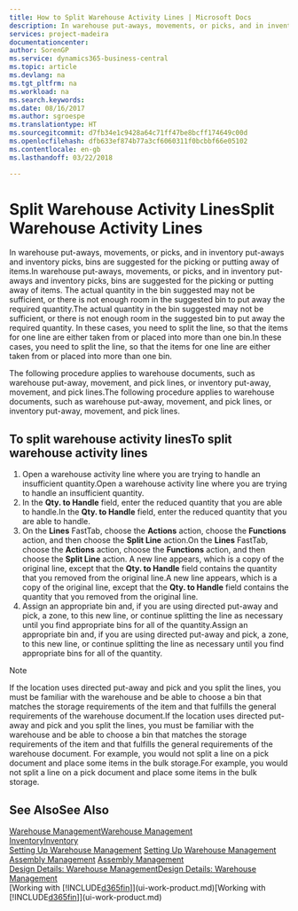 ```yaml
---
title: How to Split Warehouse Activity Lines | Microsoft Docs
description: In warehouse put-aways, movements, or picks, and in inventory put-aways and inventory picks, bins are suggested for the picking or putting away of items. The actual quantity in the bin suggested may not be sufficient, or there is not enough room in the suggested bin to put away the required quantity. In these cases, you need to split the line, so that the items for one line are either taken from or placed into more than one bin.
services: project-madeira
documentationcenter: 
author: SorenGP
ms.service: dynamics365-business-central
ms.topic: article
ms.devlang: na
ms.tgt_pltfrm: na
ms.workload: na
ms.search.keywords: 
ms.date: 08/16/2017
ms.author: sgroespe
ms.translationtype: HT
ms.sourcegitcommit: d7fb34e1c9428a64c71ff47be8bcff174649c00d
ms.openlocfilehash: dfb633ef874b77a3cf6060311f0bcbbf66e05102
ms.contentlocale: en-gb
ms.lasthandoff: 03/22/2018

---
```

# <a name="split-warehouse-activity-lines"></a><span data-ttu-id="7943e-105">Split Warehouse Activity Lines</span><span class="sxs-lookup"><span data-stu-id="7943e-105">Split Warehouse Activity Lines</span></span>
<span data-ttu-id="7943e-106">In warehouse put-aways, movements, or picks, and in inventory put-aways and inventory picks, bins are suggested for the picking or putting away of items.</span><span class="sxs-lookup"><span data-stu-id="7943e-106">In warehouse put-aways, movements, or picks, and in inventory put-aways and inventory picks, bins are suggested for the picking or putting away of items.</span></span> <span data-ttu-id="7943e-107">The actual quantity in the bin suggested may not be sufficient, or there is not enough room in the suggested bin to put away the required quantity.</span><span class="sxs-lookup"><span data-stu-id="7943e-107">The actual quantity in the bin suggested may not be sufficient, or there is not enough room in the suggested bin to put away the required quantity.</span></span> <span data-ttu-id="7943e-108">In these cases, you need to split the line, so that the items for one line are either taken from or placed into more than one bin.</span><span class="sxs-lookup"><span data-stu-id="7943e-108">In these cases, you need to split the line, so that the items for one line are either taken from or placed into more than one bin.</span></span>  

<span data-ttu-id="7943e-109">The following procedure applies to warehouse documents, such as warehouse put-away, movement, and pick lines, or inventory put-away, movement, and pick lines.</span><span class="sxs-lookup"><span data-stu-id="7943e-109">The following procedure applies to warehouse documents, such as warehouse put-away, movement, and pick lines, or inventory put-away, movement, and pick lines.</span></span>  

## <a name="to-split-warehouse-activity-lines"></a><span data-ttu-id="7943e-110">To split warehouse activity lines</span><span class="sxs-lookup"><span data-stu-id="7943e-110">To split warehouse activity lines</span></span>  
1.  <span data-ttu-id="7943e-111">Open a warehouse activity line where you are trying to handle an insufficient quantity.</span><span class="sxs-lookup"><span data-stu-id="7943e-111">Open a warehouse activity line where you are trying to handle an insufficient quantity.</span></span>  
2.  <span data-ttu-id="7943e-112">In the **Qty. to Handle** field, enter the reduced quantity that you are able to handle.</span><span class="sxs-lookup"><span data-stu-id="7943e-112">In the **Qty. to Handle** field, enter the reduced quantity that you are able to handle.</span></span>  
3.  <span data-ttu-id="7943e-113">On the **Lines** FastTab, choose the **Actions** action, choose the **Functions** action, and then choose the **Split Line** action.</span><span class="sxs-lookup"><span data-stu-id="7943e-113">On the **Lines** FastTab, choose the **Actions** action, choose the **Functions** action, and then choose the **Split Line** action.</span></span> <span data-ttu-id="7943e-114">A new line appears, which is a copy of the original line, except that the **Qty. to Handle** field contains the quantity that you removed from the original line.</span><span class="sxs-lookup"><span data-stu-id="7943e-114">A new line appears, which is a copy of the original line, except that the **Qty. to Handle** field contains the quantity that you removed from the original line.</span></span>  
4.  <span data-ttu-id="7943e-115">Assign an appropriate bin and, if you are using directed put-away and pick, a zone, to this new line, or continue splitting the line as necessary until you find appropriate bins for all of the quantity.</span><span class="sxs-lookup"><span data-stu-id="7943e-115">Assign an appropriate bin and, if you are using directed put-away and pick, a zone, to this new line, or continue splitting the line as necessary until you find appropriate bins for all of the quantity.</span></span>  

> [!NOTE]  
>  <span data-ttu-id="7943e-116">If the location uses directed put-away and pick and you split the lines, you must be familiar with the warehouse and be able to choose a bin that matches the storage requirements of the item and that fulfills the general requirements of the warehouse document.</span><span class="sxs-lookup"><span data-stu-id="7943e-116">If the location uses directed put-away and pick and you split the lines, you must be familiar with the warehouse and be able to choose a bin that matches the storage requirements of the item and that fulfills the general requirements of the warehouse document.</span></span> <span data-ttu-id="7943e-117">For example, you would not split a line on a pick document and place some items in the bulk storage.</span><span class="sxs-lookup"><span data-stu-id="7943e-117">For example, you would not split a line on a pick document and place some items in the bulk storage.</span></span>  

## <a name="see-also"></a><span data-ttu-id="7943e-118">See Also</span><span class="sxs-lookup"><span data-stu-id="7943e-118">See Also</span></span>  
[<span data-ttu-id="7943e-119">Warehouse Management</span><span class="sxs-lookup"><span data-stu-id="7943e-119">Warehouse Management</span></span>](warehouse-manage-warehouse.md)  
[<span data-ttu-id="7943e-120">Inventory</span><span class="sxs-lookup"><span data-stu-id="7943e-120">Inventory</span></span>](inventory-manage-inventory.md)  
<span data-ttu-id="7943e-121">[Setting Up Warehouse Management](warehouse-setup-warehouse.md)   </span><span class="sxs-lookup"><span data-stu-id="7943e-121">[Setting Up Warehouse Management](warehouse-setup-warehouse.md)   </span></span>  
<span data-ttu-id="7943e-122">[Assembly Management](assembly-assemble-items.md)  </span><span class="sxs-lookup"><span data-stu-id="7943e-122">[Assembly Management](assembly-assemble-items.md)  </span></span>  
[<span data-ttu-id="7943e-123">Design Details: Warehouse Management</span><span class="sxs-lookup"><span data-stu-id="7943e-123">Design Details: Warehouse Management</span></span>](design-details-warehouse-management.md)  
<span data-ttu-id="7943e-124">[Working with [!INCLUDE[d365fin](includes/d365fin_md.md)]](ui-work-product.md)</span><span class="sxs-lookup"><span data-stu-id="7943e-124">[Working with [!INCLUDE[d365fin](includes/d365fin_md.md)]](ui-work-product.md)</span></span>

